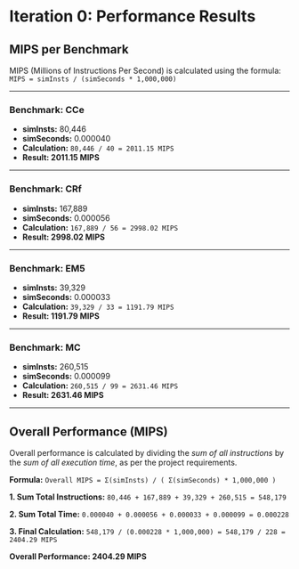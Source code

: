# Iteration 0: Performance Results

## MIPS per Benchmark

MIPS (Millions of Instructions Per Second) is calculated using the formula:
`MIPS = simInsts / (simSeconds * 1,000,000)`

---

### Benchmark: CCe
- **simInsts:** 80,446
- **simSeconds:** 0.000040
- **Calculation:** `80,446 / 40 = 2011.15 MIPS`
- **Result: 2011.15 MIPS**

---

### Benchmark: CRf
- **simInsts:** 167,889
- **simSeconds:** 0.000056
- **Calculation:** `167,889 / 56 = 2998.02 MIPS`
- **Result: 2998.02 MIPS**

---

### Benchmark: EM5
- **simInsts:** 39,329
- **simSeconds:** 0.000033
- **Calculation:** `39,329 / 33 = 1191.79 MIPS`
- **Result: 1191.79 MIPS**

---

### Benchmark: MC
- **simInsts:** 260,515
- **simSeconds:** 0.000099
- **Calculation:** `260,515 / 99 = 2631.46 MIPS`
- **Result: 2631.46 MIPS**

---

## Overall Performance (MIPS)

Overall performance is calculated by dividing the *sum of all instructions* by the *sum of all execution time*, as per the project requirements.

**Formula:**
`Overall MIPS = Σ(simInsts) / ( Σ(simSeconds) * 1,000,000 )`

**1. Sum Total Instructions:**
`80,446 + 167,889 + 39,329 + 260,515 = 548,179`

**2. Sum Total Time:**
`0.000040 + 0.000056 + 0.000033 + 0.000099 = 0.000228`

**3. Final Calculation:**
`548,179 / (0.000228 * 1,000,000) = 548,179 / 228 = 2404.29 MIPS`

**Overall Performance: 2404.29 MIPS**
